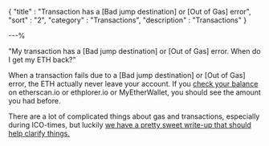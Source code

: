 {
"title"       : "Transaction has a [Bad jump destination] or [Out of Gas] error",
"sort"        : "2",
"category"    : "Transactions",
"description" : "Transactions"
}

---%


"My transaction has a  [Bad jump destination] or [Out of Gas] error. When do I get my ETH back?"

When a transaction fails due to a [Bad jump destination] or [Out of Gas] error, the ETH actually never leave your account. If you [check your balance](https://myetherwallet.groovehq.com/knowledge_base/topics/how-do-i-check-the-balance-of-my-account) on etherscan.io or ethplorer.io or MyEtherWallet, you should see the amount you had before.

There are a lot of complicated things about gas and transactions, especially during ICO-times, but luckily [we have a pretty sweet write-up that should help clarify things.](https://myetherwallet.groovehq.com/knowledge_base/topics/what-is-gas)
